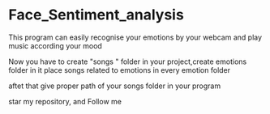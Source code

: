 # Face_Sentiment_analysis
This program can easily recognise your emotions by your webcam and play music according your mood

Now you have to create "songs " folder in your project,create emotions folder in it
place songs related to emotions in every emotion folder

aftet that give proper path of your songs folder in your program

star my repository, and Follow me
